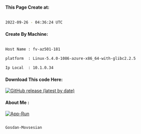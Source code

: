 
   
#### This Page Create at:

```bash

2022-09-26 - 04:36:24 UTC

```

#### Create By Machine:

```bash

Host Name : fv-az501-181

platform  : Linux-5.4.0-1086-azure-x86_64-with-glibc2.2.5

Ip Local  : 10.1.0.34

```
#### Download This code Here:

[![GitHub release (latest by date)](https://img.shields.io/github/v/release/Gosdan-Movsesian/Gosdan?style=for-the-badge&label=Download)](https://github.com/Gosdan-Movsesian/Gosdan/releases) 

</p> 

#### About Me :

[![App-Run](https://github.com/Gosdan-Movsesian/Gosdan/actions/workflows/App-Run.yml/badge.svg)](https://github.com/Gosdan-Movsesian/Gosdan/actions/workflows/App-Run.yml)

```bash

Gosdan-Movsesian

```

